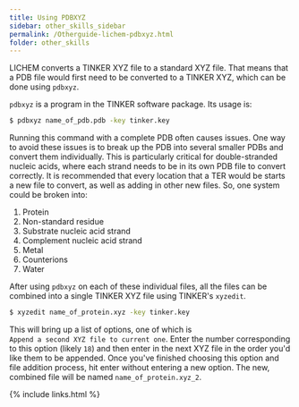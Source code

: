 ```yaml
---
title: Using PDBXYZ
sidebar: other_skills_sidebar
permalink: /Otherguide-lichem-pdbxyz.html
folder: other_skills
---
```


<!-- <link rel="stylesheet" href="css/theme-blue.css"> -->

LICHEM converts a TINKER XYZ file to a standard XYZ file. That means that a
PDB file would first need to be converted to a TINKER XYZ, which can be done
using `pdbxyz`.

`pdbxyz` is a program in the TINKER software package. Its usage is:
```bash
$ pdbxyz name_of_pdb.pdb -key tinker.key
```

Running this command with a complete PDB often causes issues.
One way to avoid these issues is to break up the PDB into several smaller PDBs
and convert them individually.
This is particularly critical for double-stranded nucleic acids, where each
strand needs to be in its own PDB file to convert correctly.
It is recommended that every location that a TER would be starts a new file
to convert, as well as adding in other new files.
So, one system could be broken into:
1. Protein
2. Non-standard residue
3. Substrate nucleic acid strand
4. Complement nucleic acid strand
5. Metal
6. Counterions
7. Water

After using `pdbxyz` on each of these individual files, all the files can be
combined into a single TINKER XYZ file using TINKER's `xyzedit`.

```bash
$ xyzedit name_of_protein.xyz -key tinker.key
```
This will bring up a list of options, one of which is  
`Append a second XYZ file to current one`.
Enter the number corresponding to this option (likely `18`) and then enter in
the next XYZ file in the order you'd like them to be appended.
Once you've finished choosing this option and file addition process, hit enter
without entering a new option.
The new, combined file will be named `name_of_protein.xyz_2`.

{% include links.html %}

